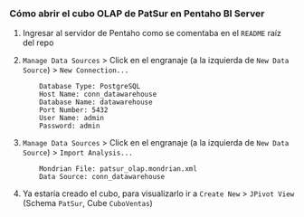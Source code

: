 ### Cómo abrir el cubo OLAP de PatSur en Pentaho BI Server

1) Ingresar al servidor de Pentaho como se comentaba en el `README` raíz del repo
2) `Manage Data Sources` > Click en el engranaje (a la izquierda de `New Data Source`) > `New Connection...`

    ```
        Database Type: PostgreSQL
        Host Name: conn_datawarehouse
        Database Name: datawarehouse
        Port Number: 5432
        User Name: admin
        Password: admin
    ```
3) `Manage Data Sources` > Click en el engranaje (a la izquierda de `New Data Source`) > `Import Analysis...`

    ```
        Mondrian File: patsur_olap.mondrian.xml
        Data Source: conn_datawarehouse
    ```

4) Ya estaría creado el cubo, para visualizarlo ir a `Create New` > `JPivot View` (Schema `PatSur`, Cube `CuboVentas`)

